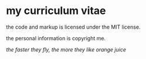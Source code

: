 my curriculum vitae
===================

the code and markup is licensed under the MIT license.

the personal information is copyright me.

_the faster they fly, the more they like orange juice_
